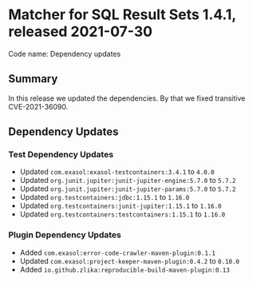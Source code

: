 # Matcher for SQL Result Sets 1.4.1, released 2021-07-30

Code name: Dependency updates

## Summary

In this release we updated the dependencies. By that we fixed transitive CVE-2021-36090.

## Dependency Updates

### Test Dependency Updates

* Updated `com.exasol:exasol-testcontainers:3.4.1` to `4.0.0`
* Updated `org.junit.jupiter:junit-jupiter-engine:5.7.0` to `5.7.2`
* Updated `org.junit.jupiter:junit-jupiter-params:5.7.0` to `5.7.2`
* Updated `org.testcontainers:jdbc:1.15.1` to `1.16.0`
* Updated `org.testcontainers:junit-jupiter:1.15.1` to `1.16.0`
* Updated `org.testcontainers:testcontainers:1.15.1` to `1.16.0`

### Plugin Dependency Updates

* Added `com.exasol:error-code-crawler-maven-plugin:0.1.1`
* Updated `com.exasol:project-keeper-maven-plugin:0.4.2` to `0.10.0`
* Added `io.github.zlika:reproducible-build-maven-plugin:0.13`

